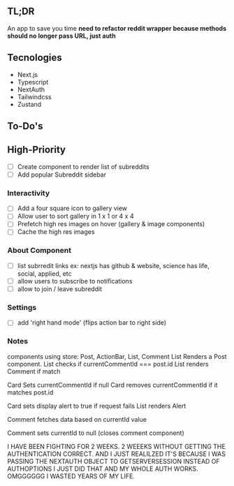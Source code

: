 ## TL;DR

An app to save you time
**need to refactor reddit wrapper because methods should no longer pass URL, just auth**
## Tecnologies

- Next.js
- Typescript
- NextAuth
- Tailwindcss
- Zustand

## To-Do's

## High-Priority

- [ ] Create component to render list of subreddits
- [ ] Add popular Subreddit sidebar

### Interactivity

- [ ] Add a four square icon to gallery view
- [ ] Allow user to sort gallery in 1 x 1 or 4 x 4
- [ ] Prefetch high res images on hover (gallery & image components)
- [ ] Cache the high res images

### About Component

- [ ] list subrredit links ex: nextjs has github & website, science has life, social, applied, etc
- [ ] allow users to subscribe to notifications
- [ ] allow to join / leave subreddit

### Settings

- [ ] add 'right hand mode' (flips action bar to right side)


### Notes
components using store:  Post, ActionBar, List, Comment
List Renders a Post component.
List checks if currentCommentId === post.id
List renders Comment if match

Card Sets currentCommentId if null
Card removes currentCommentId if it matches post.id

Card sets display alert to true if request fails
List renders Alert

Comment fetches data based on currentId value

Comment sets currentId to null (closes comment component)

I HAVE BEEN FIGHTING FOR 2 WEEKS. 2 WEEEKS WITHOUT GETTING THE AUTHENTICATION CORRECT. AND I JUST REALILZED IT'S BECAUSE I WAS PASSING THE NEXTAUTH OBJECT TO GETSERVERSESSION INSTEAD OF AUTHOPTIONS I JUST DID THAT AND MY WHOLE AUTH WORKS. OMGGGGGG I WASTED YEARS OF MY LIFE.
